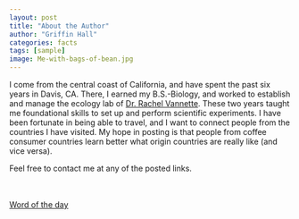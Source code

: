 ```yaml
---
layout: post
title: "About the Author"
author: "Griffin Hall"
categories: facts
tags: [sample]
image: Me-with-bags-of-bean.jpg
---
```

 

I come from the central coast of California, and have spent the past six years in Davis, CA. There, I earned my B.S.-Biology, and worked to establish and manage the ecology lab of <a href="http://vannettelab.faculty.ucdavis.edu/" target="_blank">Dr. Rachel Vannette</a>. These two years taught me foundational skills to set up and perform scientific experiments. 
I have been fortunate in being able to travel, and I want to connect people from the countries I have visited. My hope in posting is that people from coffee consumer countries learn better what origin countries are really like (and vice versa). 

Feel free to contact me at any of the posted links. 

<br><br><a href="https://www.merriam-webster.com/word-of-the-day">Word of the day</a>
<br>

